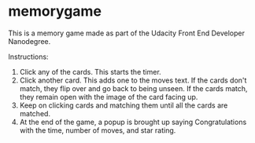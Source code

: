 # memorygame

This is a memory game made as part of the Udacity Front End Developer Nanodegree. 

Instructions:
1. Click any of the cards. This starts the timer.
2. Click another card. This adds one to the moves text. If the cards don't match, they flip over and go back to being unseen. If the cards match, they remain open with the image of the card facing up. 
3. Keep on clicking cards and matching them until all the cards are matched. 
4. At the end of the game, a popup is brought up saying Congratulations with the time, number of moves, and star rating. 
